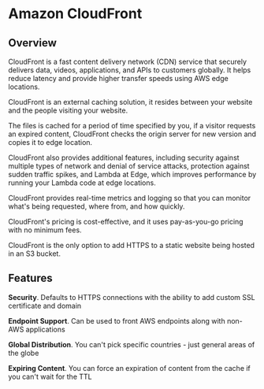 # Amazon CloudFront

## Overview

CloudFront is a fast content delivery network
(CDN) service that securely delivers data, videos, applications, and APIs to customers globally. It helps reduce latency and provide higher transfer speeds using AWS edge locations.

CloudFront is an external caching solution, it resides between your website and the people visiting your website. 

The files is cached for a period of time specified by you, if a visitor requests an expired content, CloudFront checks the origin server for new version and copies it to edge location. 

CloudFront also provides additional features, including security against multiple types of network and denial of service attacks, protection against sudden traffic spikes, and Lambda at Edge, which improves performance by running your Lambda code at edge locations.

CloudFront provides real-time metrics and logging so that you can monitor what's being requested, where from, and how quickly. 

CloudFront's pricing is cost-effective, and it uses pay-as-you-go pricing with no minimum fees.

CloudFront is the only option to add HTTPS to a static website being hosted in an S3 bucket.


## Features

**Security**. Defaults to HTTPS connections with the ability to add custom SSL certificate and domain

**Endpoint Support**. Can be used to front AWS endpoints along with non-AWS applications

**Global Distribution**. You can't pick specific countries - just general areas of the globe

**Expiring Content**. You can force an expiration of content from the cache if you can't wait for the TTL